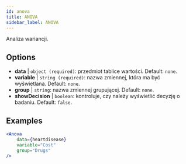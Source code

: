 ```yaml
---
id: anova
title: ANOVA
sidebar_label: ANOVA
---
```


Analiza wariancji.

## Options

* __data__ | `object (required)`: przedmiot tablice wartości. Default: `none`.
* __variable__ | `string (required)`: nazwa zmiennej, która ma być wyświetlana. Default: `none`.
* __group__ | `string`: nazwa zmiennej grupującej. Default: `none`.
* __showDecision__ | `boolean`: kontroluje, czy należy wyświetlić decyzję o badaniu. Default: `false`.


## Examples

```jsx live
<Anova
    data={heartdisease} 
    variable="Cost"
    group="Drugs"
/>
```
